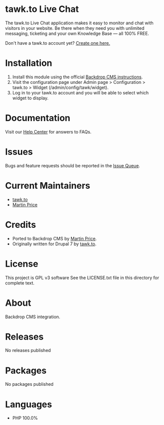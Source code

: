 # tawk.to Live Chat

The tawk.to Live Chat application makes it easy to monitor and chat with
visitors in your website. Be there when they need you with unlimited
messaging, ticketing and your own Knowledge Base — all 100% FREE.

Don't have a tawk.to account yet? [Create one here.](https://www.tawk.to/?utm_source=backdrop&utm_medium=link&utm_campaign=signup)

# Installation

1. Install this module using the official [Backdrop CMS instructions](https://backdropcms.org/guide/modules).
2. Visit the configuration page under Admin page > Configuration > tawk.to >
    Widget (/admin/config/tawk/widget).
3. Log in to your tawk.to account and you will be able to select which
    widget to display.

# Documentation

Visit our [Help Center](https://help.tawk.to) for answers to FAQs.

# Issues

Bugs and feature requests should be reported in the [Issue Queue](https://github.com/backdrop-contrib/tawk_to/issues).

# Current Maintainers

- [tawk.to](https://github.com/tawk)
- [Martin Price](https://github.com/https://github.com/yorkshire-pudding)

# Credits

- Ported to Backdrop CMS by [Martin Price](https://github.com/https://github.com/yorkshire-pudding).
- Originally written for Drupal 7 by [tawk.to](https://github.com/tawk).

# License

This project is GPL v3 software
See the LICENSE.txt file in this directory for complete text.

# About

Backdrop CMS integration.

# Releases

No releases published

# Packages

No packages published

# Languages

- PHP 100.0%

